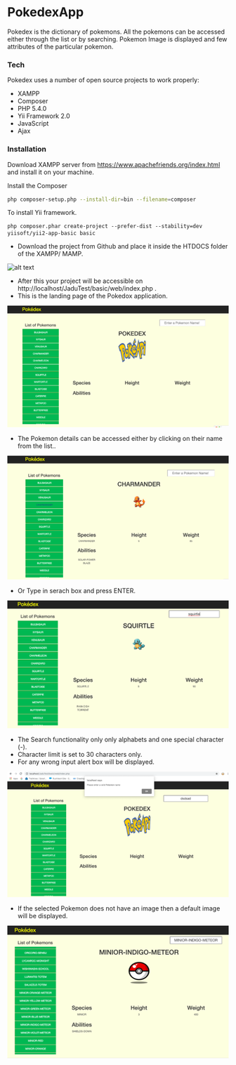# PokedexApp



Pokedex is the dictionary of pokemons. All the pokemons can be accessed either through the list or by searching. Pokemon Image is displayed and few attributes of the particular pokemon.  

### Tech

Pokedex uses a number of open source projects to work properly:

* XAMPP 
* Composer
* PHP 5.4.0
* Yii Framework 2.0
* JavaScript
* Ajax



### Installation

Download XAMPP server from https://www.apachefriends.org/index.html and install it on your machine.


Install the Composer

```sh
php composer-setup.php --install-dir=bin --filename=composer
```
To install Yii framework. 
```
php composer.phar create-project --prefer-dist --stability=dev yiisoft/yii2-app-basic basic

```
* Download the project from Github and place it inside the HTDOCS folder of the XAMPP/ MAMP.

![alt text](http://www.dwuser.com/education/content/why-you-need-a-testing-server-and-how-to-do-it/images/drupal-folder.jpg)

* After this your project will be accessible on http://localhost/JaduTest/basic/web/index.php .
* This is the landing page of the Pokedox application.

![Screenshot](https://github.com/devrushi/PokedexApp/blob/master/JaduTest/basic/landingPage.png?raw=true)

* The Pokemon details can be accessed either by clicking on their name from the list..

![Screenshot](https://github.com/devrushi/PokedexApp/blob/master/JaduTest/basic/ListSelection.png?raw=true)

* Or Type in serach box and press ENTER.

![Screenshot](https://github.com/devrushi/PokedexApp/blob/master/JaduTest/basic/SearchBoxResults.png?raw=true)

  * The Search functionality only only alphabets and one special character (-).
  * Character limit is set to 30 characters only.
  * For any wrong input alert box will be displayed.

  ![Screenshot](https://github.com/devrushi/PokedexApp/blob/master/JaduTest/basic/AlertMsg.png?raw=true)
  
  

* If the selected Pokemon does not have an image then a default image will be displayed. 

![Screenshot](https://github.com/devrushi/PokedexApp/blob/master/JaduTest/basic/NoImage.png?raw=true)